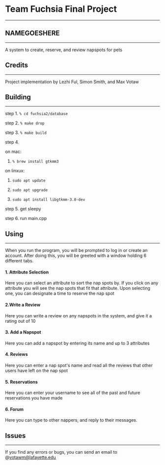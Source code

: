 # Team Fuchsia Final Project

___

## NAMEGOESHERE

---

A system to create, reserve, and review napspots for pets

## Credits

---

Project implementation by Lezhi Ful, Simon Smith, and Max Votaw

## Building

----

step 1. ```% cd fuchsia2/database```

step 2. ```% make drop```

step 3. ```% make build```

step 4. 

  on mac:
  1. ```% brew install gtkmm3```
        
  on linxux: 
  1. ```sudo apt update```
  
  2. ```sudo apt upgrade```
  
  3. ```sudo apt install libgtkmm-3.0-dev```

step 5. get sleepy
        
step 6. run main.cpp

## Using

---

When you run the program, you will be prompted to log in or create an account.
After doing this, you will be greeted with a window holding 6 different tabs.

#### 1. Attribute Selection

Here you can select an attribute to sort the nap spots by. If you click on any attribute you will see the nap spots that fit that attribute.
Upon selecting one, you can designate a time to reserve the nap spot

#### 2.Write a Review

Here you can write a review on any napspots in the system, and give it a rating out of 10

#### 3. Add a Napspot

Here you can add a napspot by entering its name and up to 3 attributes

#### 4. Reviews

Here you can enter a nap spot's name and read all the reviews that other users have left on the nap spot

#### 5. Reservations

Here you can enter your username to see all of the past and future reservations you have made

#### 6. Forum

Here you can type to other nappers, and reply to their messages.




## Issues

---

If you find any errors or bugs, you can send an email to @votawm@lafayette.edu


